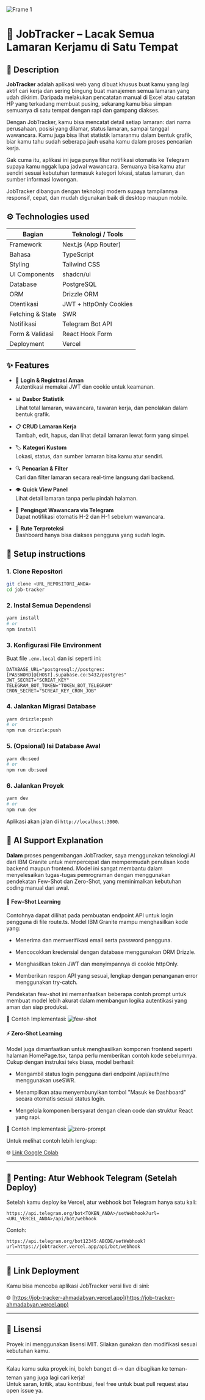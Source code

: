 ![Frame 1](https://github.com/user-attachments/assets/a09f27a3-df62-44ff-b473-da9db32107d8)

# 🚀 JobTracker – Lacak Semua Lamaran Kerjamu di Satu Tempat

## 📌 Description

**JobTracker** adalah aplikasi web yang dibuat khusus buat kamu yang lagi aktif cari kerja dan sering bingung buat manajemen semua lamaran yang udah dikirim. Daripada melakukan pencatatan manual di Excel atau catatan HP yang terkadang membuat pusing, sekarang kamu bisa simpan semuanya di satu tempat dengan rapi dan gampang diakses.

Dengan JobTracker, kamu bisa mencatat detail setiap lamaran: dari nama perusahaan, posisi yang dilamar, status lamaran, sampai tanggal wawancara. Kamu juga bisa lihat statistik lamaranmu dalam bentuk grafik, biar kamu tahu sudah seberapa jauh usaha kamu dalam proses pencarian kerja.

Gak cuma itu, aplikasi ini juga punya fitur notifikasi otomatis ke Telegram supaya kamu nggak lupa jadwal wawancara. Semuanya bisa kamu atur sendiri sesuai kebutuhan termasuk kategori lokasi, status lamaran, dan sumber informasi lowongan.

JobTracker dibangun dengan teknologi modern supaya tampilannya responsif, cepat, dan mudah digunakan baik di desktop maupun mobile.



## ⚙️ Technologies used

| Bagian            | Teknologi / Tools                               |
|-------------------|--------------------------------------------------|
| Framework         | Next.js (App Router)                            |
| Bahasa            | TypeScript                                      |
| Styling           | Tailwind CSS                                    |
| UI Components     | shadcn/ui                                       |
| Database          | PostgreSQL              |
| ORM               | Drizzle ORM                                     |
| Otentikasi        | JWT + httpOnly Cookies                          |
| Fetching & State  | SWR                                             |
| Notifikasi        |Telegram Bot API            |
| Form & Validasi   | React Hook Form                                 |
| Deployment        | Vercel                                          |



## ✨ Features

- 🔐 **Login & Registrasi Aman**  
  Autentikasi memakai JWT dan cookie untuk keamanan.

- 📊 **Dasbor Statistik**  
  Lihat total lamaran, wawancara, tawaran kerja, dan penolakan dalam bentuk grafik.

- 📋 **CRUD Lamaran Kerja**  
  Tambah, edit, hapus, dan lihat detail lamaran lewat form yang simpel.

- 🏷️ **Kategori Kustom**  
  Lokasi, status, dan sumber lamaran bisa kamu atur sendiri.

- 🔍 **Pencarian & Filter**  
  Cari dan filter lamaran secara real-time langsung dari backend.

- 👁️ **Quick View Panel**  
  Lihat detail lamaran tanpa perlu pindah halaman.

- 🤖 **Pengingat Wawancara via Telegram**  
  Dapat notifikasi otomatis H-2 dan H-1 sebelum wawancara.

- 🚀 **Rute Terproteksi**  
  Dashboard hanya bisa diakses pengguna yang sudah login.



## 🧪 Setup instructions

### 1. Clone Repositori

```bash
git clone <URL_REPOSITORI_ANDA>
cd job-tracker
```

### 2. Instal Semua Dependensi

```bash
yarn install
# or
npm install
```

### 3. Konfigurasi File Environment

Buat file `.env.local` dan isi seperti ini:

```env
DATABASE_URL="postgresql://postgres:[PASSWORD]@[HOST].supabase.co:5432/postgres"
JWT_SECRET="SCREAT_KEY"
TELEGRAM_BOT_TOKEN="TOKEN_BOT_TELEGRAM"
CRON_SECRET="SCREAT_KEY_CRON_JOB"
```

### 4. Jalankan Migrasi Database

```bash
yarn drizzle:push
# or
npm run drizzle:push
```

### 5. (Opsional) Isi Database Awal

```bash
yarn db:seed
# or
npm run db:seed
```

### 6. Jalankan Proyek

```bash
yarn dev
# or
npm run dev
```

Aplikasi akan jalan di `http://localhost:3000`.

## 🤖 AI Support Explanation
**Dalam** proses pengembangan JobTracker, saya menggunakan teknologi AI dari IBM Granite untuk mempercepat dan mempermudah penulisan kode backend maupun frontend. Model ini sangat membantu dalam menyelesaikan tugas-tugas pemrograman dengan menggunakan pendekatan Few-Shot dan Zero-Shot, yang meminimalkan kebutuhan coding manual dari awal.

#### 🧠 Few-Shot Learning
Contohnya dapat dilihat pada pembuatan endpoint API untuk login pengguna di file route.ts. Model IBM Granite mampu menghasilkan kode yang:

- Menerima dan memverifikasi email serta password pengguna.

- Mencocokkan kredensial dengan database menggunakan ORM Drizzle.

- Menghasilkan token JWT dan menyimpannya di cookie httpOnly.

- Memberikan respon API yang sesuai, lengkap dengan penanganan error menggunakan try-catch.

Pendekatan few-shot ini memanfaatkan beberapa contoh prompt untuk membuat model lebih akurat dalam membangun logika autentikasi yang aman dan siap produksi.

📸 Contoh Implementasi:
![few-shot](https://github.com/user-attachments/assets/61585c48-27ca-4cff-b944-b9c822016c57)


#### ⚡ Zero-Shot Learning
Model juga dimanfaatkan untuk menghasilkan komponen frontend seperti halaman HomePage.tsx, tanpa perlu memberikan contoh kode sebelumnya. Cukup dengan instruksi teks biasa, model berhasil:

- Mengambil status login pengguna dari endpoint /api/auth/me menggunakan useSWR.

- Menampilkan atau menyembunyikan tombol "Masuk ke Dashboard" secara otomatis sesuai status login.

- Mengelola komponen bersyarat dengan clean code dan struktur React yang rapi.

📸 Contoh Implementasi:
![zero-prompt](https://github.com/user-attachments/assets/93a5dc0b-5d12-4562-b739-f5d75efc1a6c)


Untuk melihat contoh lebih lengkap:

🌐 [Link Google Colab](https://colab.research.google.com/drive/10pGFInWg4kf0swmV_hSAevhDvVsVf0Te?usp=sharing)

---

## 📢 Penting: Atur Webhook Telegram (Setelah Deploy)

Setelah kamu deploy ke Vercel, atur webhook bot Telegram hanya satu kali:

```
https://api.telegram.org/bot<TOKEN_ANDA>/setWebhook?url=<URL_VERCEL_ANDA>/api/bot/webhook
```

Contoh:

```
https://api.telegram.org/bot12345:ABCDE/setWebhook?url=https://jobtracker.vercel.app/api/bot/webhook
```

---

## 🔗 Link Deployment

Kamu bisa mencoba aplikasi JobTracker versi live di sini:

🌐 [https://job-tracker-ahmadabyan.vercel.app](https://job-tracker-ahmadabyan.vercel.app)


---

## 📄 Lisensi

Proyek ini menggunakan lisensi MIT. Silakan gunakan dan modifikasi sesuai kebutuhan kamu.

---

Kalau kamu suka proyek ini, boleh banget di-⭐️ dan dibagikan ke teman-teman yang juga lagi cari kerja!  
Untuk saran, kritik, atau kontribusi, feel free untuk buat pull request atau open issue ya.
